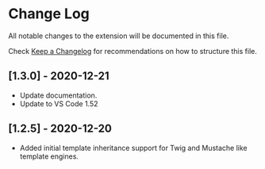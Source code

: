 # Change Log

All notable changes to the extension will be documented in this file.

Check [Keep a Changelog](http://keepachangelog.com/) for recommendations on how to structure this file.

## [1.3.0] - 2020-12-21

- Update documentation.
- Update to VS Code 1.52

## [1.2.5] - 2020-12-20

- Added initial template inheritance support for Twig and Mustache like template engines.
